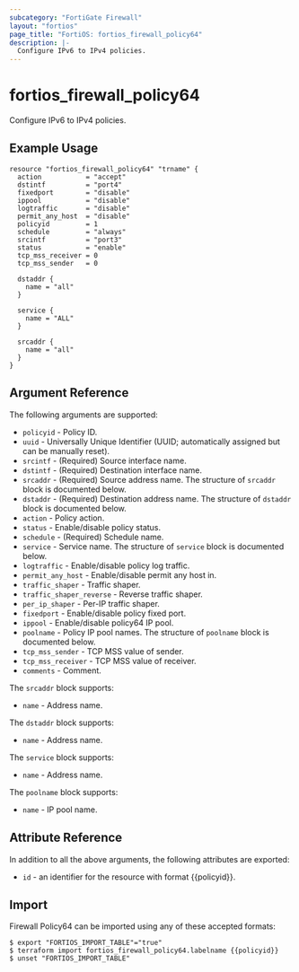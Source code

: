 ```yaml
---
subcategory: "FortiGate Firewall"
layout: "fortios"
page_title: "FortiOS: fortios_firewall_policy64"
description: |-
  Configure IPv6 to IPv4 policies.
---
```


# fortios_firewall_policy64
Configure IPv6 to IPv4 policies.

## Example Usage

```hcl
resource "fortios_firewall_policy64" "trname" {
  action           = "accept"
  dstintf          = "port4"
  fixedport        = "disable"
  ippool           = "disable"
  logtraffic       = "disable"
  permit_any_host  = "disable"
  policyid         = 1
  schedule         = "always"
  srcintf          = "port3"
  status           = "enable"
  tcp_mss_receiver = 0
  tcp_mss_sender   = 0

  dstaddr {
    name = "all"
  }

  service {
    name = "ALL"
  }

  srcaddr {
    name = "all"
  }
}
```

## Argument Reference

The following arguments are supported:

* `policyid` - Policy ID.
* `uuid` - Universally Unique Identifier (UUID; automatically assigned but can be manually reset).
* `srcintf` - (Required) Source interface name.
* `dstintf` - (Required) Destination interface name.
* `srcaddr` - (Required) Source address name. The structure of `srcaddr` block is documented below.
* `dstaddr` - (Required) Destination address name. The structure of `dstaddr` block is documented below.
* `action` - Policy action.
* `status` - Enable/disable policy status.
* `schedule` - (Required) Schedule name.
* `service` - Service name. The structure of `service` block is documented below.
* `logtraffic` - Enable/disable policy log traffic.
* `permit_any_host` - Enable/disable permit any host in.
* `traffic_shaper` - Traffic shaper.
* `traffic_shaper_reverse` - Reverse traffic shaper.
* `per_ip_shaper` - Per-IP traffic shaper.
* `fixedport` - Enable/disable policy fixed port.
* `ippool` - Enable/disable policy64 IP pool.
* `poolname` - Policy IP pool names. The structure of `poolname` block is documented below.
* `tcp_mss_sender` - TCP MSS value of sender.
* `tcp_mss_receiver` - TCP MSS value of receiver.
* `comments` - Comment.

The `srcaddr` block supports:

* `name` - Address name.

The `dstaddr` block supports:

* `name` - Address name.

The `service` block supports:

* `name` - Address name.

The `poolname` block supports:

* `name` - IP pool name.


## Attribute Reference

In addition to all the above arguments, the following attributes are exported:
* `id` - an identifier for the resource with format {{policyid}}.

## Import

Firewall Policy64 can be imported using any of these accepted formats:
```
$ export "FORTIOS_IMPORT_TABLE"="true"
$ terraform import fortios_firewall_policy64.labelname {{policyid}}
$ unset "FORTIOS_IMPORT_TABLE"
```
